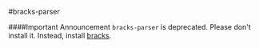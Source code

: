 #bracks-parser

####Important Announcement
`bracks-parser` is deprecated. Please don't install it. Instead, install [bracks](https://npmjs.com/package/bracks).
